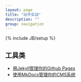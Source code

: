 ```yaml
---
layout: page
title: "动手实战"
description: ""
group: navigation
---
```

{% include JB/setup %}

## 工具类
* [用Jekyll管理你的Github Pages](deploy-jekyll-on-the-github)
* [使用MkDocs管理你的CMS系统](manage-your-cms-using-mkdocs)

